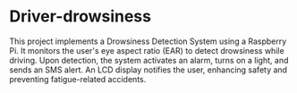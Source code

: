 # Driver-drowsiness
This project implements a Drowsiness Detection System using a Raspberry Pi. It monitors the user's eye aspect ratio (EAR) to detect drowsiness while driving. Upon detection, the system activates an alarm, turns on a light, and sends an SMS alert. An LCD display notifies the user, enhancing safety and preventing fatigue-related accidents.
